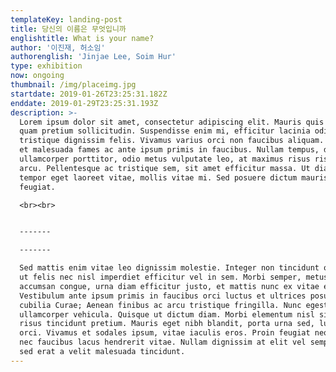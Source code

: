 ```yaml
---
templateKey: landing-post
title: 당신의 이름은 무엇입니까
englishtitle: What is your name?
author: '이진재, 허소임'
authorenglish: 'Jinjae Lee, Soim Hur'
type: exhibition
now: ongoing
thumbnail: /img/placeimg.jpg
startdate: 2019-01-26T23:25:31.182Z
enddate: 2019-01-29T23:25:31.193Z
description: >-
  Lorem ipsum dolor sit amet, consectetur adipiscing elit. Mauris quis erat non
  quam pretium sollicitudin. Suspendisse enim mi, efficitur lacinia odio vel,
  tristique dignissim felis. Vivamus varius orci non faucibus aliquam. Interdum
  et malesuada fames ac ante ipsum primis in faucibus. Nullam tempus, dui vel
  ullamcorper porttitor, odio metus vulputate leo, at maximus risus risus non
  arcu. Pellentesque ac tristique sem, sit amet efficitur massa. Ut diam nisl,
  tempor eget laoreet vitae, mollis vitae mi. Sed posuere dictum mauris at
  feugiat. 

  <br><br>


  -------

  -------

  Sed mattis enim vitae leo dignissim molestie. Integer non tincidunt orci. In
  ut felis nec nisl imperdiet efficitur vel in sem. Morbi semper, metus id
  accumsan congue, urna diam efficitur justo, et mattis nunc ex vitae erat.
  Vestibulum ante ipsum primis in faucibus orci luctus et ultrices posuere
  cubilia Curae; Aenean finibus ac arcu tristique fringilla. Nunc egestas
  ullamcorper vehicula. Quisque ut dictum diam. Morbi elementum nisl sit amet
  risus tincidunt pretium. Mauris eget nibh blandit, porta urna sed, luctus
  orci. Vivamus et sodales ipsum, vitae iaculis eros. Proin feugiat neque elit,
  nec faucibus lacus hendrerit vitae. Nullam dignissim at elit vel semper. Morbi
  sed erat a velit malesuada tincidunt.
---
```


